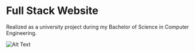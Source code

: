 # Full Stack Website
Realized as a university project during my Bachelor of Science in Computer Engineering.

![Alt Text](usage.gif)
